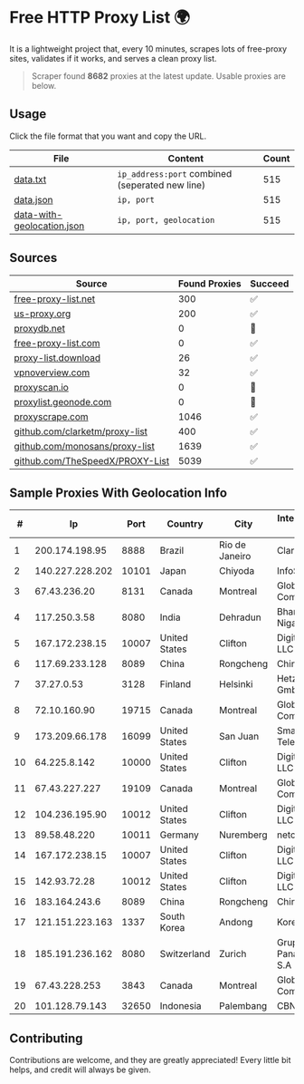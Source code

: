 
# Free HTTP Proxy List 🌍

It is a lightweight project that, every 10 minutes, scrapes lots of free-proxy sites, validates if it works, and serves a clean proxy list.


> Scraper found **8682** proxies at the latest update. Usable proxies are below.

## Usage

Click the file format that you want and copy the URL.


|File|Content|Count|
|----|-------|-----|
|[data.txt](https://raw.githubusercontent.com/themiralay/Proxy-List-World/master/data.txt)|`ip_address:port` combined (seperated new line)|515|
|[data.json](https://raw.githubusercontent.com/themiralay/Proxy-List-World/master/data.json)|`ip, port`|515|
|[data-with-geolocation.json](https://raw.githubusercontent.com/themiralay/Proxy-List-World/master/data-with-geolocation.json)|`ip, port, geolocation`|515|

## Sources

|Source|Found Proxies|Succeed|
|------|-------------|-------|
|[free-proxy-list.net](https://free-proxy-list.net)|300|✅|
|[us-proxy.org](https://www.us-proxy.org)|200|✅|
|[proxydb.net](http://proxydb.net)|0|🚫|
|[free-proxy-list.com](https://free-proxy-list.com/?page=&port=&type%5B%5D=http&type%5B%5D=https&up_time=0&search=Search)|0|✅|
|[proxy-list.download](https://www.proxy-list.download/HTTP)|26|✅|
|[vpnoverview.com](https://vpnoverview.com/privacy/anonymous-browsing/free-proxy-servers)|32|✅|
|[proxyscan.io](https://www.proxyscan.io)|0|🚫|
|[proxylist.geonode.com](https://proxylist.geonode.com/api/proxy-list?limit=300&page=1&sort_by=lastChecked&sort_type=desc&protocols=http,https)|0|🚫|
|[proxyscrape.com](https://api.proxyscrape.com/v2/?request=displayproxies&protocol=http&timeout=10000&country=all&ssl=all&anonymity=all)|1046|✅|
|[github.com/clarketm/proxy-list](https://raw.githubusercontent.com/clarketm/proxy-list/master/proxy-list-raw.txt)|400|✅|
|[github.com/monosans/proxy-list](https://raw.githubusercontent.com/monosans/proxy-list/main/proxies/http.txt)|1639|✅|
|[github.com/TheSpeedX/PROXY-List](https://raw.githubusercontent.com/TheSpeedX/PROXY-List/master/http.txt)|5039|✅|


## Sample Proxies With Geolocation Info

|#|Ip|Port|Country|City|Internet Service Provider|
|-|--|----|-------|----|-------------------------|
|1|200.174.198.95|8888|Brazil|Rio de Janeiro|Claro S.A|
|2|140.227.228.202|10101|Japan|Chiyoda|InfoSphere|
|3|67.43.236.20|8131|Canada|Montreal|GloboTech Communications|
|4|117.250.3.58|8080|India|Dehradun|Bharat Sanchar Nigam Ltd|
|5|167.172.238.15|10007|United States|Clifton|DigitalOcean, LLC|
|6|117.69.233.128|8089|China|Rongcheng|Chinanet|
|7|37.27.0.53|3128|Finland|Helsinki|Hetzner Online GmbH|
|8|72.10.160.90|19715|Canada|Montreal|GloboTech Communications|
|9|173.209.66.178|16099|United States|San Juan|Smartcom Telephone|
|10|64.225.8.142|10000|United States|Clifton|DigitalOcean, LLC|
|11|67.43.227.227|19109|Canada|Montreal|GloboTech Communications|
|12|104.236.195.90|10012|United States|Clifton|DigitalOcean, LLC|
|13|89.58.48.220|10011|Germany|Nuremberg|netcup GmbH|
|14|167.172.238.15|10007|United States|Clifton|DigitalOcean, LLC|
|15|142.93.72.28|10012|United States|Clifton|DigitalOcean, LLC|
|16|183.164.243.6|8089|China|Rongcheng|Chinanet|
|17|121.151.223.163|1337|South Korea|Andong|Korea Telecom|
|18|185.191.236.162|8080|Switzerland|Zurich|Grupo Panaglobal 15 S.A|
|19|67.43.228.253|3843|Canada|Montreal|GloboTech Communications|
|20|101.128.79.143|32650|Indonesia|Palembang|CBN|



## Contributing

Contributions are welcome, and they are greatly appreciated! Every
little bit helps, and credit will always be given.

